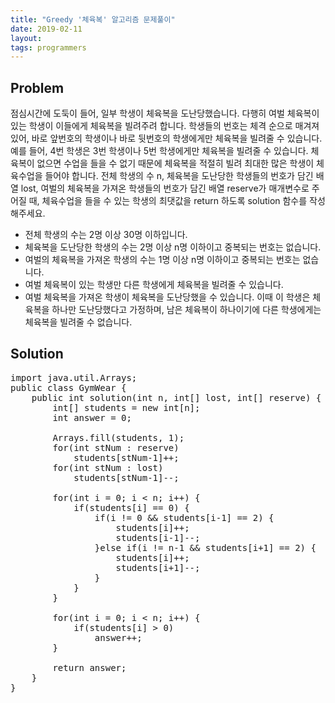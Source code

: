 ```yaml
---
title: "Greedy '체육복' 알고리즘 문제풀이"
date: 2019-02-11
layout:
tags: programmers
---
```


## Problem
점심시간에 도둑이 들어, 일부 학생이 체육복을 도난당했습니다. 다행히 여벌 체육복이 있는 학생이 이들에게 체육복을 빌려주려 합니다. 학생들의 번호는 체격 순으로 매겨져 있어, 바로 앞번호의 학생이나 바로 뒷번호의 학생에게만 체육복을 빌려줄 수 있습니다. 예를 들어, 4번 학생은 3번 학생이나 5번 학생에게만 체육복을 빌려줄 수 있습니다. 체육복이 없으면 수업을 들을 수 없기 때문에 체육복을 적절히 빌려 최대한 많은 학생이 체육수업을 들어야 합니다.
전체 학생의 수 n, 체육복을 도난당한 학생들의 번호가 담긴 배열 lost, 여벌의 체육복을 가져온 학생들의 번호가 담긴 배열 reserve가 매개변수로 주어질 때, 체육수업을 들을 수 있는 학생의 최댓값을 return 하도록 solution 함수를 작성해주세요.

- 전체 학생의 수는 2명 이상 30명 이하입니다.
- 체육복을 도난당한 학생의 수는 2명 이상 n명 이하이고 중복되는 번호는 없습니다.
- 여벌의 체육복을 가져온 학생의 수는 1명 이상 n명 이하이고 중복되는 번호는 없습니다.
- 여벌 체육복이 있는 학생만 다른 학생에게 체육복을 빌려줄 수 있습니다.
- 여벌 체육복을 가져온 학생이 체육복을 도난당했을 수 있습니다. 이때 이 학생은 체육복을 하나만 도난당했다고 가정하며, 남은 체육복이 하나이기에 다른 학생에게는 체육복을 빌려줄 수 없습니다.


## Solution
<pre>
import java.util.Arrays;
public class GymWear {
	public int solution(int n, int[] lost, int[] reserve) {
        int[] students = new int[n];
		int answer = 0;
		
		Arrays.fill(students, 1);		
		for(int stNum : reserve)
			students[stNum-1]++;
		for(int stNum : lost)
			students[stNum-1]--;
		
		for(int i = 0; i < n; i++) {
			if(students[i] == 0) {
				if(i != 0 && students[i-1] == 2) {
					students[i]++;
					students[i-1]--;
				}else if(i != n-1 && students[i+1] == 2) {
					students[i]++;
					students[i+1]--;
				}
			}
		}

		for(int i = 0; i < n; i++) {
			if(students[i] > 0)
				answer++;
		}
		
        return answer;
    }
}    
